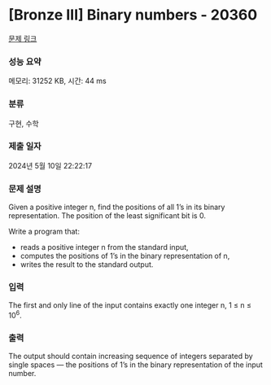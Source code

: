 # [Bronze III] Binary numbers - 20360 

[문제 링크](https://www.acmicpc.net/problem/20360) 

### 성능 요약

메모리: 31252 KB, 시간: 44 ms

### 분류

구현, 수학

### 제출 일자

2024년 5월 10일 22:22:17

### 문제 설명

<p>Given a positive integer n, find the positions of all 1’s in its binary representation. The position of the least significant bit is 0.</p>

<p>Write a program that:</p>

<ul>
	<li>reads a positive integer n from the standard input,</li>
	<li>computes the positions of 1’s in the binary representation of n,</li>
	<li>writes the result to the standard output.</li>
</ul>

### 입력 

 <p>The first and only line of the input contains exactly one integer n, 1 ≤ n ≤ 10<sup>6</sup>.</p>

### 출력 

 <p>The output should contain increasing sequence of integers separated by single spaces — the positions of 1’s in the binary representation of the input number.</p>

